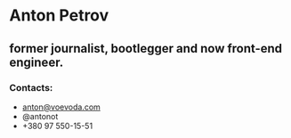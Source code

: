 # Anton Petrov
## former journalist, bootlegger and now front-end engineer.

### Contacts:
* anton@voevoda.com
* @antonot
* +380 97 550-15-51